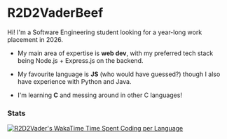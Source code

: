 # R2D2VaderBeef
Hi! I'm a Software Engineering student looking for a year-long work placement in 2026. 

- My main area of expertise is **web dev**, with my preferred tech stack being Node.js + Express.js on the backend.
  
- My favourite language is **JS** (who would have guessed?) though I also have experience with Python and Java.

- I'm learning **C** and messing around in other C languages!
### Stats

[![R2D2Vader's WakaTime Time Spent Coding per Language](https://github-readme-stats.vercel.app/api/wakatime?username=r2d2vader&layout=compact&theme=highcontrast&hide=ezhil,csv,sql,xml,toml,json,markdown,other,prolog,text,yaml,git%20config,gitignore%20file,ini,image%20(svg),public%20key,binary,docker,vue.js,asl,gradle,actionscript&range=all_time&custom_title=Time%20spent%20coding%20%28since%20March%202022%29)](https://wakatime.com/@R2D2Vader)

